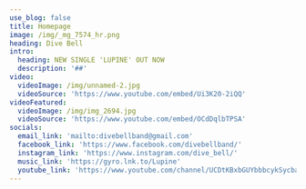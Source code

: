 ```yaml
---
use_blog: false
title: Homepage
image: /img/_mg_7574_hr.png
heading: Dive Bell
intro:
  heading: NEW SINGLE 'LUPINE' OUT NOW
  description: '##'
video:
  videoImage: /img/unnamed-2.jpg
  videoSource: 'https://www.youtube.com/embed/Ui3K20-2iQQ'
videoFeatured:
  videoImage: /img/img_2694.jpg
  videoSource: 'https://www.youtube.com/embed/OCdDqlbTPSA'
socials:
  email_link: 'mailto:divebellband@gmail.com'
  facebook_link: 'https://www.facebook.com/divebellband/'
  instagram_link: 'https://www.instagram.com/dive_bell/'
  music_link: 'https://gyro.lnk.to/Lupine'
  youtube_link: 'https://www.youtube.com/channel/UCDtKBxbGUYbbbcykSycbayA'
---
```



